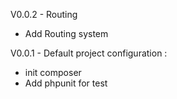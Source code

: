V0.0.2 - Routing
- Add Routing system

V0.0.1 - Default project configuration :
- init composer
- Add phpunit for test